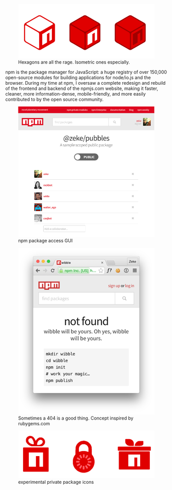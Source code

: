 <!--
title: npm, Inc
location: Oakland, CA
description: The package manager for JavaScript
position: Designer, Developer
website: https://www.npmjs.com
start: 2014-08-18
end: 2015-05-05
-->


<figure>
  <a href="https://www.npmjs.com"><img src="jobs/npm/hexagons.png"></a>
  <figcaption>Hexagons are all the rage. Isometric ones especially.</figcaption>
</figure>

npm is the package manager for JavaScript: a huge registry of over 150,000 open-source modules for building applications for node/io.js and the browser. During my time at npm, I oversaw a complete redesign and rebuild of the frontend and backend of the npmjs.com website, making it faster, cleaner, more information-dense, mobile-friendly, and more easily contributed to by the open source community.

<figure>
  <a href="https://www.npmjs.com"><img src="jobs/npm/access-controls.png"></a>
  <figcaption>npm package access GUI</figcaption>
</figure>

<figure>
  <a href="https://www.npmjs.com/nonexistent-package"><img src="jobs/npm/package-not-found.png"></a>
  <figcaption>Sometimes a 404 is a good thing. Concept inspired by rubygems.com</figcaption>
</figure>

<figure>
  <img src="jobs/npm/private-package-mockups.png">
  <figcaption>experimental private package icons</figcaption>
</figure>
